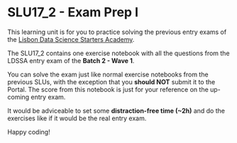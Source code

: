 # SLU17_2 - Exam Prep I

This learning unit is for you to practice solving the previous entry exams of the [Lisbon Data Science Starters Academy](https://www.lisbondatascience.org/starters-academy/).

The SLU17_2 contains one exercise notebook with all the questions from the LDSSA entry exam of the **Batch 2 - Wave 1**.

You can solve the exam just like normal exercise notebooks from the previous SLUs, with the exception that you **should NOT** submit it to the Portal. The score from this notebook is just for your reference on the up-coming entry exam.

It would be adviceable to set some **distraction-free time (~2h)** and do the exercises like if it would be the real entry exam.

Happy coding!